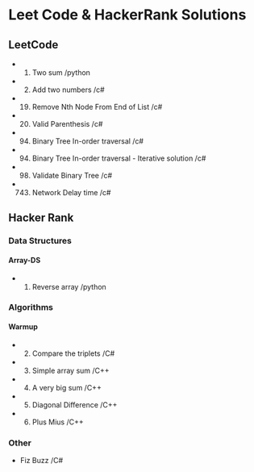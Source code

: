 # Leet Code & HackerRank Solutions


## LeetCode
- 01. Two sum /python
- 02. Add two numbers /c#
- 19. Remove Nth Node From End of List /c#
- 20. Valid Parenthesis /c#
- 94. Binary Tree In-order traversal /c#
- 94. Binary Tree In-order traversal - Iterative solution /c#
- 98. Validate Binary Tree /c#
- 743. Network Delay time /c#


## Hacker Rank

### Data Structures

#### Array-DS

- 01. Reverse array /python

### Algorithms

#### Warmup

- 02. Compare the triplets /C#
- 03. Simple array sum /C++
- 04. A very big sum /C++
- 05. Diagonal Difference /C++
- 06. Plus Mius /C++

### Other
- Fiz Buzz /C#
